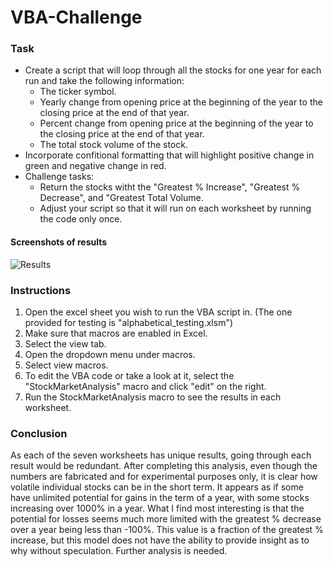 # **VBA-Challenge**

### Task

* Create a script that will loop through all the stocks for one year for each run and take the following information:
  * The ticker symbol.
  * Yearly change from opening price at the beginning of the year to the closing price at the end of that year.
  * Percent change from opening price at the beginning of the year to the closing price at the end of that year.
  * The total stock volume of the stock.
* Incorporate confitional formatting that will highlight positive change in green and negative change in red.
* Challenge tasks: 
  * Return the stocks witht the "Greatest % Increase", "Greatest % Decrease", and "Greatest Total Volume.
  * Adjust your script so that it will run on each worksheet by running the code only once.
  
  
#### Screenshots of results

![Results](https://github.com/michaellegg16/VBA-Challenge/blob/master/Screenshots/Output_Results.PNG)

### Instructions

1. Open the excel sheet you wish to run the VBA script in. (The one provided for testing is "alphabetical_testing.xlsm")
1. Make sure that macros are enabled in Excel.
1. Select the view tab.
1. Open the dropdown menu under macros.
1. Select view macros.
1. To edit the VBA code or take a look at it, select the "StockMarketAnalysis" macro and click "edit" on the right.
1. Run the StockMarketAnalysis macro to see the results in each worksheet.

### Conclusion

As each of the seven worksheets has unique results, going through each result would be redundant. After completing this analysis, even though the numbers are fabricated and for experimental purposes only, it is clear how volatile individual stocks can be in the short term. It appears as if some have unlimited potential for gains in the term of a year, with some stocks increasing over 1000% in a year. What I find most interesting is that the potential for losses seems much more limited with the greatest % decrease over a year being less than -100%. This value is a fraction of the greatest % increase, but this model does not have the ability to provide insight as to why without speculation. Further analysis is needed.

